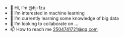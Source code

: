 - 👋 Hi, I’m @hj-fzu
- 👀 I’m interested in machine learning
- 🌱 I’m currently learning some knowledge of big data
- 💞️ I’m looking to collaborate on ...
- 📫 How to reach me 2504741721@qq.com

<!---
hj-fzu/hj-fzu is a ✨ special ✨ repository because its `README.md` (this file) appears on your GitHub profile.
You can click the Preview link to take a look at your changes.
--->
